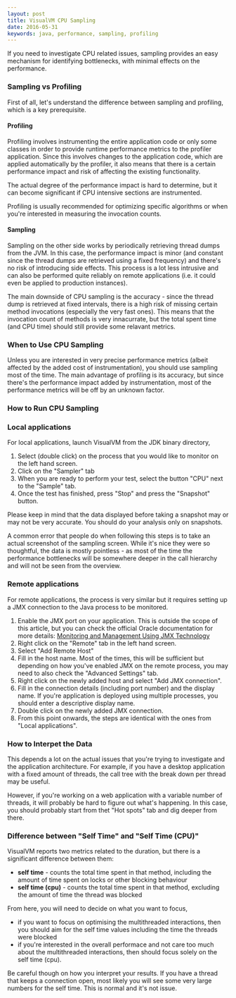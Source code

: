 ```yaml
---
layout: post
title: VisualVM CPU Sampling
date: 2016-05-31
keywords: java, performance, sampling, profiling
---
```


If you need to investigate CPU related issues, sampling provides an easy
mechanism for identifying bottlenecks, with minimal effects on the performance.

<!-- more -->

### Sampling vs Profiling

First of all, let's understand the difference between sampling and profiling,
which is a key prerequisite. 

#### Profiling
Profiling involves instrumenting the entire application code or only some
classes in order to provide runtime performance metrics to the profiler
application. Since this involves changes to the application code, which are
applied automatically by the profiler, it also means that there is a certain
performance impact and risk of affecting the existing functionality.

The actual degree of the performance impact is hard to determine, but it can
become significant if CPU intensive sections are instrumented.

Profiling is usually recommended for optimizing specific algorithms or when
you're interested in measuring the invocation counts.

#### Sampling
Sampling on the other side works by periodically retrieving thread dumps from
the JVM. In this case, the performance impact is minor (and constant since the
thread dumps are retrieved using a fixed frequency) and there's no risk of
introducing side effects. This process is a lot less intrusive and can also be
performed quite reliably on remote applications (i.e. it could even be applied
to production instances).

The main downside of CPU sampling is the accuracy - since the thread dump is
retrieved at fixed intervals, there is a high risk of missing certain method
invocations (especially the very fast ones). This means that the invocation
count of methods is very innacurrate, but the total spent time (and CPU time)
should still provide some relavant metrics.

### When to Use CPU Sampling
Unless you are interested in very precise performance metrics (albeit affected
by the added cost of instrumentation), you should use sampling most of the time.
The main advantage of profiling is its accuracy, but since there's the
performance impact added by instrumentation, most of the performance metrics
will be off by an unknown factor.

### How to Run CPU Sampling

### Local applications

For local applications, launch VisualVM from the JDK binary directory,

1. Select (double click) on the process that you would like to monitor on the
   left hand screen.
2. Click on the "Sampler" tab
3. When you are ready to perform your test, select the button "CPU" next to the
   "Sample" tab.
4. Once the test has finished, press "Stop" and press the "Snapshot" button.

Please keep in mind that the data displayed before taking a snapshot may or may
not be very accurate. You should do your analysis only on snapshots. 

A common error that people do when following this steps is to take an actual
screenshot of the sampling screen. While it's nice they were so thoughtful, the
data is mostly pointless - as most of the time the performance bottlenecks will
be somewhere deeper in the call hierarchy and will not be seen from the
overview.

### Remote applications

For remote applications, the process is very similar but it requires setting up
a JMX connection to the Java process to be monitored.

1. Enable the JMX port on your application. This is outside the scope of this
   article, but you can check the official Oracle documentation for more
   details:
   [Monitoring and Management Using JMX Technology](https://docs.oracle.com/javase/8/docs/technotes/guides/management/agent.html)
2. Right click on the "Remote" tab in the left hand screen.
3. Select "Add Remote Host"
4. Fill in the host name. Most of the times, this will be sufficient but
   depending on how you've enabled JMX on the remote process, you may need to
   also check the "Advanced Settings" tab.
3. Right click on the newly added host and select "Add JMX connection".
4. Fill in the connection details (including port number) and the display name.
   If you're application is deployed using multiple processes, you should enter
   a descriptive display name.
5. Double click on the newly added JMX connection.
6. From this point onwards, the steps are identical with the ones from "Local
   applications".

### How to Interpet the Data
This depends a lot on the actual issues that you're trying to investigate and
the application architecture. For example, if you have a desktop application
with a fixed amount of threads, the call tree with the break down per thread may
be useful.

However, if you're working on a web application with a variable number of
threads, it will probably be hard to figure out what's happening. In this case,
you should probably start from thet "Hot spots" tab and dig deeper from there.

### Difference between "Self Time" and "Self Time (CPU)"
VisualVM reports two metrics related to the duration, but there is a significant
difference between them:

- **self time** - counts the total time spent in that method, including the amount
    of time spent on locks or other blocking behaviour
- **self time (cpu)** - counts the total time spent in that method, excluding the
    amount of time the thread was blocked

From here, you will need to decide on what you want to focus,

- if you want to focus on optimising the multithreaded interactions, then you
should aim for the self time values including the time the threads were blocked
- if you're interested in the overall performace and not care too much about the
multithreaded interactions, then should focus solely on the self time (cpu).

Be careful though on how you interpret your results. If you have a thread that
keeps a connection open, most likely you will see some very large numbers for
the self time. This is normal and it's not issue.

